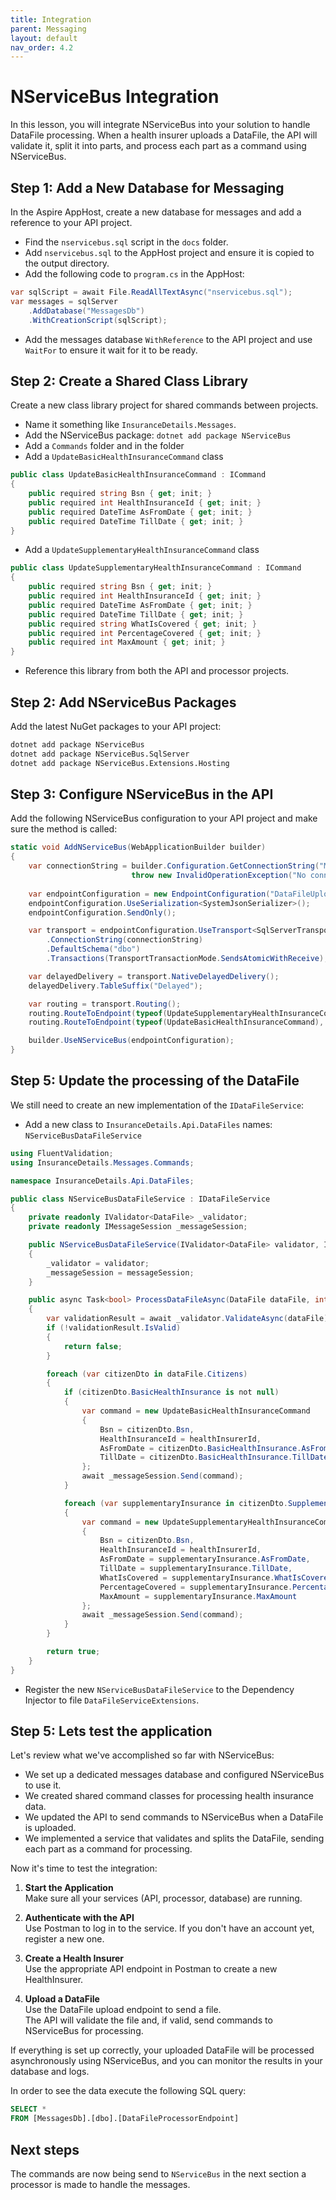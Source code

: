 ```yaml
---
title: Integration
parent: Messaging
layout: default
nav_order: 4.2
---
```


# NServiceBus Integration

In this lesson, you will integrate NServiceBus into your solution to handle DataFile processing. When a health insurer uploads a DataFile, the API will validate it, split it into parts, and process each part as a command using NServiceBus.

## Step 1: Add a New Database for Messaging

In the Aspire AppHost, create a new database for messages and add a reference to your API project.

- Find the `nservicebus.sql` script in the `docs` folder.
- Add `nservicebus.sql` to the AppHost project and ensure it is copied to the output directory.
- Add the following code to `program.cs` in the AppHost:

```csharp
var sqlScript = await File.ReadAllTextAsync("nservicebus.sql");
var messages = sqlServer
    .AddDatabase("MessagesDb")
    .WithCreationScript(sqlScript);
```

- Add the messages database `WithReference` to the API project and use `WaitFor` to ensure it wait for it to be ready.


## Step 2: Create a Shared Class Library

Create a new class library project for shared commands between projects.

- Name it something like `InsuranceDetails.Messages`.
- Add the NServiceBus package: `dotnet add package NServiceBus`
- Add a `Commands` folder and in the folder
- Add a `UpdateBasicHealthInsuranceCommand` class
```csharp
public class UpdateBasicHealthInsuranceCommand : ICommand
{
    public required string Bsn { get; init; }
    public required int HealthInsuranceId { get; init; }
    public required DateTime AsFromDate { get; init; }
    public required DateTime TillDate { get; init; }
}
```
- Add a `UpdateSupplementaryHealthInsuranceCommand` class
```csharp
public class UpdateSupplementaryHealthInsuranceCommand : ICommand
{
    public required string Bsn { get; init; }
    public required int HealthInsuranceId { get; init; }
    public required DateTime AsFromDate { get; init; }
    public required DateTime TillDate { get; init; }
    public required string WhatIsCovered { get; init; }
    public required int PercentageCovered { get; init; }
    public required int MaxAmount { get; init; }
}
``` 

- Reference this library from both the API and processor projects.

## Step 2: Add NServiceBus Packages

Add the latest NuGet packages to your API project:

```bash
dotnet add package NServiceBus
dotnet add package NServiceBus.SqlServer
dotnet add package NServiceBus.Extensions.Hosting
```

## Step 3: Configure NServiceBus in the API

Add the following NServiceBus configuration to your API project and make sure the method is called:

```csharp
static void AddNServiceBus(WebApplicationBuilder builder)
{
    var connectionString = builder.Configuration.GetConnectionString("MessagesDb") ?? 
                           throw new InvalidOperationException("No connection string configured");
    
    var endpointConfiguration = new EndpointConfiguration("DataFileUploadEndpoint");
    endpointConfiguration.UseSerialization<SystemJsonSerializer>();
    endpointConfiguration.SendOnly();

    var transport = endpointConfiguration.UseTransport<SqlServerTransport>()
        .ConnectionString(connectionString)
        .DefaultSchema("dbo")
        .Transactions(TransportTransactionMode.SendsAtomicWithReceive);

    var delayedDelivery = transport.NativeDelayedDelivery();
    delayedDelivery.TableSuffix("Delayed");

    var routing = transport.Routing();
    routing.RouteToEndpoint(typeof(UpdateSupplementaryHealthInsuranceCommand), "DataFileProcessorEndpoint");
    routing.RouteToEndpoint(typeof(UpdateBasicHealthInsuranceCommand), "DataFileProcessorEndpoint");

    builder.UseNServiceBus(endpointConfiguration);
}
```

## Step 5: Update the processing of the DataFile
We still need to create an new implementation of the `IDataFileService`:

- Add a new class to `InsuranceDetails.Api.DataFiles` names: `NServiceBusDataFileService`
```csharp
using FluentValidation;
using InsuranceDetails.Messages.Commands;

namespace InsuranceDetails.Api.DataFiles;

public class NServiceBusDataFileService : IDataFileService
{
    private readonly IValidator<DataFile> _validator;
    private readonly IMessageSession _messageSession;

    public NServiceBusDataFileService(IValidator<DataFile> validator, IMessageSession messageSession)
    {
        _validator = validator;
        _messageSession = messageSession;
    }

    public async Task<bool> ProcessDataFileAsync(DataFile dataFile, int healthInsurerId)
    {
        var validationResult = await _validator.ValidateAsync(dataFile);
        if (!validationResult.IsValid)
        {
            return false;
        }

        foreach (var citizenDto in dataFile.Citizens)
        {
            if (citizenDto.BasicHealthInsurance is not null)
            {
                var command = new UpdateBasicHealthInsuranceCommand
                {
                    Bsn = citizenDto.Bsn,
                    HealthInsuranceId = healthInsurerId,
                    AsFromDate = citizenDto.BasicHealthInsurance.AsFromDate,
                    TillDate = citizenDto.BasicHealthInsurance.TillDate
                };
                await _messageSession.Send(command);
            }

            foreach (var supplementaryInsurance in citizenDto.SupplementaryHealthInsurances)
            {
                var command = new UpdateSupplementaryHealthInsuranceCommand
                {
                    Bsn = citizenDto.Bsn,
                    HealthInsuranceId = healthInsurerId,
                    AsFromDate = supplementaryInsurance.AsFromDate,
                    TillDate = supplementaryInsurance.TillDate,
                    WhatIsCovered = supplementaryInsurance.WhatIsCovered,
                    PercentageCovered = supplementaryInsurance.PercentageCovered,
                    MaxAmount = supplementaryInsurance.MaxAmount
                };
                await _messageSession.Send(command);
            }
        }

        return true;
    }
}
```

- Register the new `NServiceBusDataFileService` to the Dependency Injector to file `DataFileServiceExtensions`.

## Step 5: Lets test the application
Let's review what we've accomplished so far with NServiceBus:

- We set up a dedicated messages database and configured NServiceBus to use it.
- We created shared command classes for processing health insurance data.
- We updated the API to send commands to NServiceBus when a DataFile is uploaded.
- We implemented a service that validates and splits the DataFile, sending each part as a command for processing.

Now it's time to test the integration:

1. **Start the Application**  
   Make sure all your services (API, processor, database) are running.

2. **Authenticate with the API**  
   Use Postman to log in to the service. If you don't have an account yet, register a new one.

3. **Create a Health Insurer**  
   Use the appropriate API endpoint in Postman to create a new HealthInsurer.

4. **Upload a DataFile**  
   Use the DataFile upload endpoint to send a file.  
   The API will validate the file and, if valid, send commands to NServiceBus for processing.

If everything is set up correctly, your uploaded DataFile will be processed asynchronously using NServiceBus, and you can monitor the results in your database and logs.

In order to see the data execute the following SQL query:

```sql
SELECT *
FROM [MessagesDb].[dbo].[DataFileProcessorEndpoint]
```

## Next steps
The commands are now being send to `NServiceBus` in the next section a processor is made to handle the messages.